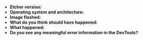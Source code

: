 - **Etcher version:** 
- **Operating system and architecture:** 
- **Image flashed:** 
- **What do you think should have happened:** <!-- even step by step reproduction process -->
- **What happened:**
- **Do you see any meaningful error information in the DevTools?** 
<!-- You can open DevTools by pressing `Ctrl+Shift+I` (`Ctrl+Alt+I` for Etcher before v1.3.x), or `Cmd+Opt+I` if you're on macOS. -->

<!-- issues with missing information will be labeled as not-enough-info and closed shortly -->
<!-- plase try to include as many influencing elements as possible are you root, does any other process block the device, etc. -->
<!-- if you find a solution in the meantime thank you for sharing the fix and not just closing / abandoning your issue -->
